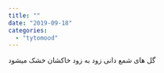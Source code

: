 ```yaml
---
title: ""
date: "2019-09-18"
categories: 
  - "tytomood"
---
```


گل های شمع دانی زود به زود خاکشان خشک میشود
